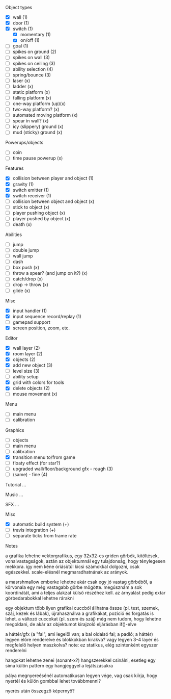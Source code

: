 Object types
- [x] wall (1)
- [x] door (1)
- [x] switch (1)
  - [x] momentary (1)
  - [x] on/off (1)
- [ ] goal (1)
- [ ] spikes on ground (2)
- [ ] spikes on wall (3)
- [ ] spikes on ceiling (3)
- [ ] ability selection (4)
- [ ] spring/bounce (3)
- [ ] laser (x)
- [ ] ladder (x)
- [ ] static platform (x)
- [ ] falling platform (x)
- [ ] one-way platform (up)(x)
- [ ] two-way platform? (x)
- [ ] automated moving platform (x)
- [ ] spear in wall? (x)
- [ ] icy (slippery) ground (x)
- [ ] mud (sticky) ground (x)

Powerups/objects
- [ ] coin
- [ ] time pause powerup (x)

Features
- [x] collision between player and object (1)
- [x] gravity (1)
- [x] switch emitter (1)
- [x] switch receiver (1)
- [ ] collision between object and object (x)
- [ ] stick to object (x)
- [ ] player pushing object (x)
- [ ] player pushed by object (x)
- [ ] death (x)

Abilities
- [ ] jump
- [ ] double jump
- [ ] wall jump
- [ ] dash
- [ ] box push (x)
- [ ] throw a spear? (and jump on it?) (x)
- [ ] catch/drop (x)
- [ ] drop -> throw (x)
- [ ] glide (x)

Misc
- [x] input handler (1)
- [x] input sequence record/replay (1)
- [ ] gamepad support
- [x] screen position, zoom, etc.

Editor
- [x] wall layer (2)
- [x] room layer (2)
- [x] objects (2)
- [x] add new object (3)
- [ ] level size (3)
- [ ] ability setup
- [x] grid with colors for tools
- [x] delete objects (2)
- [ ] mouse movement (x)

Menu
- [ ] main menu
- [ ] calibration

Graphics
- [ ] objects
- [ ] main menu
- [ ] calibration
- [x] transition menu to/from game
- [ ] floaty effect (for star?)
- [ ] upgraded wall/floor/background gfx - rough (3)
- [ ] (same) - fine (4)

Tutorial
...

Music
...

SFX
...

Misc
- [x] automatic build system (+)
- [ ] travis integration (+)
- [ ] separate ticks from frame rate

Notes

a grafika lehetne vektorgrafikus, egy 32x32-es griden görbék, kitöltések,
vonalvastagságok, aztán az objektumnál egy tulajdonság, hogy ténylegesen
mekkora. így nem kéne óriási/túl kicsi számokkal dolgozni, csak
egészekkel. scale-elésnél megmaradhatnának az arányok.

a masrshmallow emberke lehetne akár csak egy jó vastag görbéből, a
körvonala egy még vastagabb görbe mögötte. megúsznám a sok koordinátát,
ami a teljes alakzat külső részéhez kell. az árnyalást pedig extar
görbedarabokkal lehetne rárakni

egy objektum több ilyen grafikai cuccból állhatna össze (pl. test,
szemek, száj, kezek és lábak), újrahasználva a grafikákat, pozíció és
forgatás is lehet. a változó cuccokat (pl. szem és száj) még nem tudom,
hogy lehetne megoldani, de akár az objektumot kirajzoló eljárásban
if()-elve

a háttér/gfx (a "fal", ami legelől van; a bal oldalsó fal; a padló; a
háttér) legyen előre renderelve és blokkokban kirakva? vagy legyen 3-4
layer és megfelelő helyen maszkolva? note: ez statikus, elég szintenként
egyszer renderelni

hangokat lehetne zenei (sonant-x?) hangszerekkel csinálni, esetleg egy
sima külön pattern egy hangjeggyel a lejátszásukra

pálya megnyereésénél automatikusan legyen vége, vag csak kiírja, hogy
nyertél és külön gombbal lehet továbbmenni?

nyerés után összegző képernyő?

